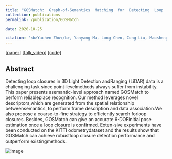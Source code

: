 ```yaml
---
title: "GOSMatch:  Graph-of-Semantics  Matching  for  Detecting  Loop  Closuresin  3D  LiDAR  data"
collection: publications
permalink: /publication/GOSMatch

date: 2020-10-25

citation: '<b>Yachen Zhu</b>, Yanyang Ma, Long Chen, Cong Liu, Maosheng Ye and Lingxi Li &quot;Paper Title Number 1.&quot; <i>IROS 2020.</i>'
---
```


[[paper]](https://zhuyachen.github.io/files/0619.pdf)
[[talk_video]](https://zhuyachen.github.io/files/IROS20_Attachment_619_PV.mp4)
[[code]](https://github.com/zhuyachen/GOSMatch)

## Abstract

Detecting loop closures in 3D Light Detection andRanging  (LiDAR)  data  is  a  challenging  task  since  point-levelmethods  always  suffer  from  instability.  This  paper  presents  asemantic-level approach named GOSMatch to perform reliableplace   recognition.   Our   method   leverages   novel   descriptors,which  are  generated  from  the  spatial  relationship  betweensemantics,  to  perform  frame  description  and  data  association.We also propose a coarse-to-fine strategy to efficiently search forloop closures. Besides, GOSMatch can give an accurate 6-DOFinitial pose estimation once a loop closure is confirmed. Exten-sive experiments have been conducted on the KITTI odometrydataset and the results show that GOSMatch can achieve robustloop  closure  detection  performance  and  outperform  existingmethods.

![image](https://zhuyachen.github.io/files/GOSMatch.png)
